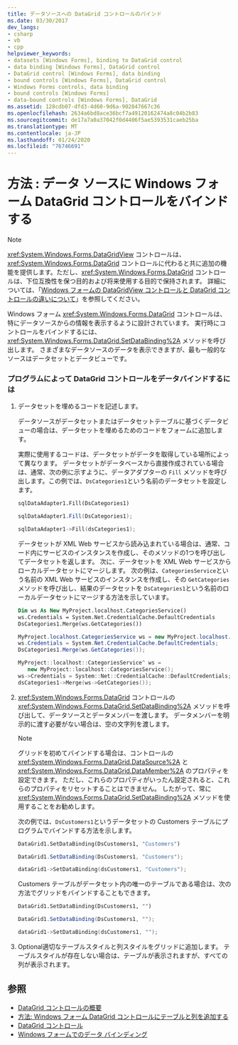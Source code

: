 ```yaml
---
title: データソースへの DataGrid コントロールのバインド
ms.date: 03/30/2017
dev_langs:
- csharp
- vb
- cpp
helpviewer_keywords:
- datasets [Windows Forms], binding to DataGrid control
- data binding [Windows Forms], DataGrid control
- DataGrid control [Windows Forms], data binding
- bound controls [Windows Forms], DataGrid control
- Windows Forms controls, data binding
- bound controls [Windows Forms]
- data-bound controls [Windows Forms], DataGrid
ms.assetid: 128cdb07-dfd3-4d60-9d6a-902847667c36
ms.openlocfilehash: 2634a6bd8ace36bcf7a49120162474a8c04b2b83
ms.sourcegitcommit: de17a7a0a37042f0d4406f5ae5393531caeb25ba
ms.translationtype: MT
ms.contentlocale: ja-JP
ms.lasthandoff: 01/24/2020
ms.locfileid: "76746691"
---
```

# <a name="how-to-bind-the-windows-forms-datagrid-control-to-a-data-source"></a>方法 : データ ソースに Windows フォーム DataGrid コントロールをバインドする
> [!NOTE]
> <xref:System.Windows.Forms.DataGridView> コントロールは、<xref:System.Windows.Forms.DataGrid> コントロールに代わると共に追加の機能を提供します。ただし、<xref:System.Windows.Forms.DataGrid> コントロールは、下位互換性を保つ目的および将来使用する目的で保持されます。 詳細については、「[Windows フォームの DataGridView コントロールと DataGrid コントロールの違いについて](differences-between-the-windows-forms-datagridview-and-datagrid-controls.md)」を参照してください。  
  
 Windows フォーム <xref:System.Windows.Forms.DataGrid> コントロールは、特にデータソースからの情報を表示するように設計されています。 実行時にコントロールをバインドするには、<xref:System.Windows.Forms.DataGrid.SetDataBinding%2A> メソッドを呼び出します。 さまざまなデータソースのデータを表示できますが、最も一般的なソースはデータセットとデータビューです。  
  
### <a name="to-data-bind-the-datagrid-control-programmatically"></a>プログラムによって DataGrid コントロールをデータバインドするには  
  
1. データセットを埋めるコードを記述します。  
  
     データソースがデータセットまたはデータセットテーブルに基づくデータビューの場合は、データセットを埋めるためのコードをフォームに追加します。  
  
     実際に使用するコードは、データセットがデータを取得している場所によって異なります。 データセットがデータベースから直接作成されている場合は、通常、次の例に示すように、データアダプターの `Fill` メソッドを呼び出します。この例では、`DsCategories1`という名前のデータセットを設定します。  
  
    ```vb  
    sqlDataAdapter1.Fill(DsCategories1)  
    ```  
  
    ```csharp  
    sqlDataAdapter1.Fill(DsCategories1);  
    ```  
  
    ```cpp  
    sqlDataAdapter1->Fill(dsCategories1);  
    ```  
  
     データセットが XML Web サービスから読み込まれている場合は、通常、コード内にサービスのインスタンスを作成し、そのメソッドの1つを呼び出してデータセットを返します。 次に、データセットを XML Web サービスからローカルデータセットにマージします。 次の例は、`CategoriesService`という名前の XML Web サービスのインスタンスを作成し、その `GetCategories` メソッドを呼び出し、結果のデータセットを `DsCategories1`という名前のローカルデータセットにマージする方法を示しています。  
  
    ```vb  
    Dim ws As New MyProject.localhost.CategoriesService()  
    ws.Credentials = System.Net.CredentialCache.DefaultCredentials  
    DsCategories1.Merge(ws.GetCategories())  
    ```  
  
    ```csharp  
    MyProject.localhost.CategoriesService ws = new MyProject.localhost.CategoriesService();  
    ws.Credentials = System.Net.CredentialCache.DefaultCredentials;  
    DsCategories1.Merge(ws.GetCategories());  
    ```  
  
    ```cpp  
    MyProject::localhost::CategoriesService^ ws =   
       new MyProject::localhost::CategoriesService();  
    ws->Credentials = System::Net::CredentialCache::DefaultCredentials;  
    dsCategories1->Merge(ws->GetCategories());  
    ```  
  
2. <xref:System.Windows.Forms.DataGrid> コントロールの <xref:System.Windows.Forms.DataGrid.SetDataBinding%2A> メソッドを呼び出して、データソースとデータメンバーを渡します。 データメンバーを明示的に渡す必要がない場合は、空の文字列を渡します。  
  
    > [!NOTE]
    > グリッドを初めてバインドする場合は、コントロールの <xref:System.Windows.Forms.DataGrid.DataSource%2A> と <xref:System.Windows.Forms.DataGrid.DataMember%2A> のプロパティを設定できます。 ただし、これらのプロパティがいったん設定されると、これらのプロパティをリセットすることはできません。 したがって、常に <xref:System.Windows.Forms.DataGrid.SetDataBinding%2A> メソッドを使用することをお勧めします。  
  
     次の例では、`DsCustomers1`というデータセットの Customers テーブルにプログラムでバインドする方法を示します。  
  
    ```vb  
    DataGrid1.SetDataBinding(DsCustomers1, "Customers")  
    ```  
  
    ```csharp  
    DataGrid1.SetDataBinding(DsCustomers1, "Customers");  
    ```  
  
    ```cpp  
    dataGrid1->SetDataBinding(dsCustomers1, "Customers");  
    ```  
  
     Customers テーブルがデータセット内の唯一のテーブルである場合は、次の方法でグリッドをバインドすることもできます。  
  
    ```vb  
    DataGrid1.SetDataBinding(DsCustomers1, "")  
    ```  
  
    ```csharp  
    DataGrid1.SetDataBinding(DsCustomers1, "");  
    ```  
  
    ```cpp  
    dataGrid1->SetDataBinding(dsCustomers1, "");  
    ```  
  
3. Optional適切なテーブルスタイルと列スタイルをグリッドに追加します。 テーブルスタイルが存在しない場合は、テーブルが表示されますが、すべての列が表示されます。  
  
## <a name="see-also"></a>参照

- [DataGrid コントロールの概要](datagrid-control-overview-windows-forms.md)
- [方法: Windows フォーム DataGrid コントロールにテーブルと列を追加する](how-to-add-tables-and-columns-to-the-windows-forms-datagrid-control.md)
- [DataGrid コントロール](datagrid-control-windows-forms.md)
- [Windows フォームでのデータ バインディング](../windows-forms-data-binding.md)
